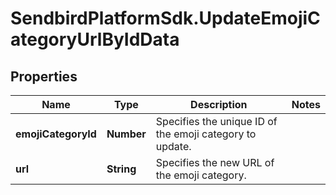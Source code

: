 # SendbirdPlatformSdk.UpdateEmojiCategoryUrlByIdData

## Properties

Name | Type | Description | Notes
------------ | ------------- | ------------- | -------------
**emojiCategoryId** | **Number** | Specifies the unique ID of the emoji category to update. | 
**url** | **String** | Specifies the new URL of the emoji category. | 


